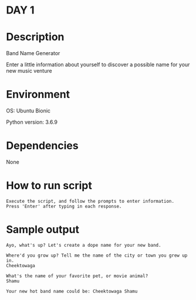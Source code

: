# DAY 1

# Description

Band Name Generator

Enter a little information about yourself to discover a possible name for your new music venture

# Environment
OS: Ubuntu Bionic

Python version: 3.6.9

# Dependencies

None

# How to run script
```
Execute the script, and follow the prompts to enter information.
Press 'Enter' after typing in each response.
```

# Sample output
```
Ayo, what's up? Let's create a dope name for your new band.

Where'd you grow up? Tell me the name of the city or town you grew up in.
Cheektowaga

What's the name of your favorite pet, or movie animal?
Shamu

Your new hot band name could be: Cheektowaga Shamu
```
